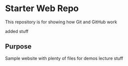 # Starter Web Repo

This repository is for showing how Git and GitHub work

added stuff

## Purpose

Sample website with plenty of files for demos
lecture stuff